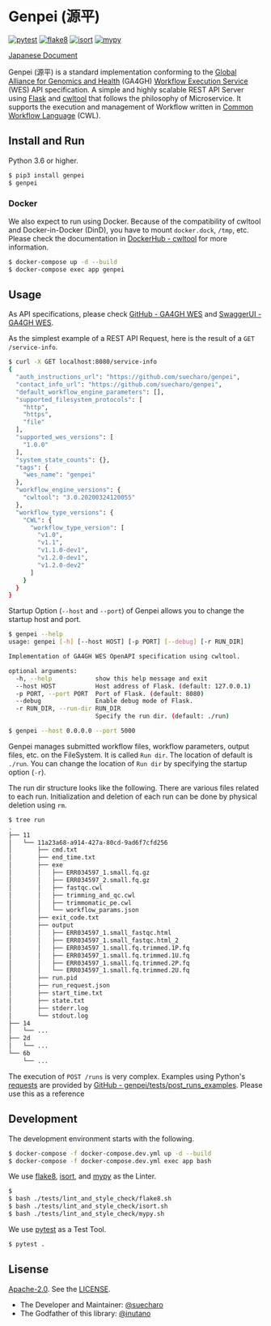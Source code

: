 # Genpei (源平)

[![pytest](https://github.com/suecharo/genpei/workflows/pytest/badge.svg)](https://github.com/suecharo/genpei/actions?query=workflow%3Apytest)
[![flake8](https://github.com/suecharo/genpei/workflows/flake8/badge.svg)](https://github.com/suecharo/genpei/actions?query=workflow%3Aflake8)
[![isort](https://github.com/suecharo/genpei/workflows/isort/badge.svg)](https://github.com/suecharo/genpei/actions?query=workflow%3Aisort)
[![mypy](https://github.com/suecharo/genpei/workflows/mypy/badge.svg)](https://github.com/suecharo/genpei/actions?query=workflow%3Amypy)

[Japanese Document](https://github.com/suecharo/genpei/blob/master/README_ja.md)

Genpei (源平) is a standard implementation conforming to the [Global Alliance for Genomics and Health](https://www.ga4gh.org) (GA4GH) [Workflow Execution Service](https://github.com/ga4gh/workflow-execution-service-schemas) (WES) API specification.
A simple and highly scalable REST API Server using [Flask](https://a2c.bitbucket.io/flask/) and [cwltool](https://github.com/common-workflow-language/cwltool) that follows the philosophy of Microservice.
It supports the execution and management of Workflow written in [Common Workflow Language](https://www.commonwl.org) (CWL).

## Install and Run

Python 3.6 or higher.

```bash
$ pip3 install genpei
$ genpei
```

### Docker

We also expect to run using Docker.
Because of the compatibility of cwltool and Docker-in-Docker (DinD), you have to mount `docker.dock`, `/tmp`, etc.
Please check the documentation in [DockerHub - cwltool](https://hub.docker.com/r/commonworkflowlanguage/cwltool/) for more information.

```bash
$ docker-compose up -d --build
$ docker-compose exec app genpei
```

## Usage

As API specifications, please check [GitHub - GA4GH WES](https://github.com/ga4gh/workflow-execution-service-schemas) and [SwaggerUI - GA4GH WES](https://suecharo.github.io/genpei-swagger-ui/dist/).

As the simplest example of a REST API Request, here is the result of a `GET /service-info`.

```bash
$ curl -X GET localhost:8080/service-info
{
  "auth_instructions_url": "https://github.com/suecharo/genpei",
  "contact_info_url": "https://github.com/suecharo/genpei",
  "default_workflow_engine_parameters": [],
  "supported_filesystem_protocols": [
    "http",
    "https",
    "file"
  ],
  "supported_wes_versions": [
    "1.0.0"
  ],
  "system_state_counts": {},
  "tags": {
    "wes_name": "genpei"
  },
  "workflow_engine_versions": {
    "cwltool": "3.0.20200324120055"
  },
  "workflow_type_versions": {
    "CWL": {
      "workflow_type_version": [
        "v1.0",
        "v1.1",
        "v1.1.0-dev1",
        "v1.2.0-dev1",
        "v1.2.0-dev2"
      ]
    }
  }
}
```

Startup Option (`--host` and `--port`) of Genpei allows you to change the startup host and port.

```bash
$ genpei --help
usage: genpei [-h] [--host HOST] [-p PORT] [--debug] [-r RUN_DIR]

Implementation of GA4GH WES OpenAPI specification using cwltool.

optional arguments:
  -h, --help            show this help message and exit
  --host HOST           Host address of Flask. (default: 127.0.0.1)
  -p PORT, --port PORT  Port of Flask. (default: 8080)
  --debug               Enable debug mode of Flask.
  -r RUN_DIR, --run-dir RUN_DIR
                        Specify the run dir. (default: ./run)

$ genpei --host 0.0.0.0 --port 5000
```

Genpei manages submitted workflow files, workflow parameters, output files, etc. on the FileSystem. It is called `Run dir`. The location of default is `./run`. You can change the location of `Run dir` by specifying the startup option (`-r`).

The run dir structure looks like the following. There are various files related to each run. Initialization and deletion of each run can be done by physical deletion using `rm`.

```bash
$ tree run
.
├── 11
│   └── 11a23a68-a914-427a-80cd-9ad6f7cfd256
│       ├── cmd.txt
│       ├── end_time.txt
│       ├── exe
│       │   ├── ERR034597_1.small.fq.gz
│       │   ├── ERR034597_2.small.fq.gz
│       │   ├── fastqc.cwl
│       │   ├── trimming_and_qc.cwl
│       │   ├── trimmomatic_pe.cwl
│       │   └── workflow_params.json
│       ├── exit_code.txt
│       ├── output
│       │   ├── ERR034597_1.small_fastqc.html
│       │   ├── ERR034597_1.small_fastqc.html_2
│       │   ├── ERR034597_1.small.fq.trimmed.1P.fq
│       │   ├── ERR034597_1.small.fq.trimmed.1U.fq
│       │   ├── ERR034597_1.small.fq.trimmed.2P.fq
│       │   └── ERR034597_1.small.fq.trimmed.2U.fq
│       ├── run.pid
│       ├── run_request.json
│       ├── start_time.txt
│       ├── state.txt
│       ├── stderr.log
│       └── stdout.log
├── 14
│   └── ...
├── 2d
│   └── ...
└── 6b
    └── ...
```

The execution of `POST /runs` is very complex. Examples using Python's [requests](https://requests.readthedocs.io/en/master/) are provided by [GitHub - genpei/tests/post_runs_examples](https://github.com/suecharo/genpei/tree/master/tests/post_runs_examples). Please use this as a reference

## Development

The development environment starts with the following.

```bash
$ docker-compose -f docker-compose.dev.yml up -d --build
$ docker-compose -f docker-compose.dev.yml exec app bash
```

We use [flake8](https://pypi.org/project/flake8/), [isort](https://github.com/timothycrosley/isort), and [mypy](http://mypy-lang.org) as the Linter.

```bash
$
$ bash ./tests/lint_and_style_check/flake8.sh
$ bash ./tests/lint_and_style_check/isort.sh
$ bash ./tests/lint_and_style_check/mypy.sh
```

We use [pytest](https://docs.pytest.org/en/latest/) as a Test Tool.

```bash
$ pytest .
```

## Lisense

[Apache-2.0](https://www.apache.org/licenses/LICENSE-2.0). See the [LICENSE](https://github.com/suecharo/genpei/blob/master/LICENSE).

- The Developer and Maintainer: [@suecharo](https://github.com/suecharo)
- The Godfather of this library: [@inutano](https://github.com/inutano)

